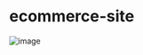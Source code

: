 # ecommerce-site
![image](https://user-images.githubusercontent.com/96041987/234011115-4ec53cf0-2b1f-40be-a7ae-bb51d38f0109.png)

